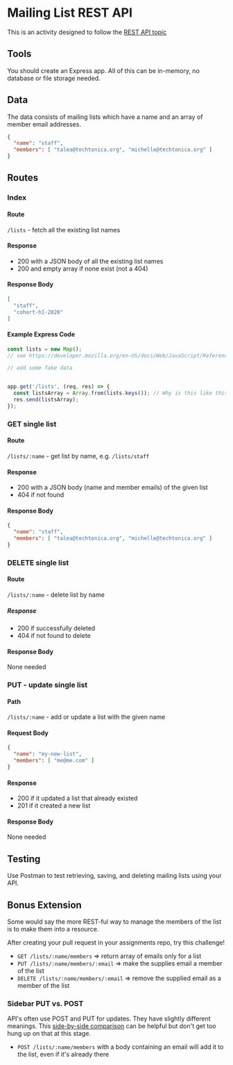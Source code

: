 # Mailing List REST API

This is an activity designed to follow the [REST API topic](/api/REST-API.md)

## Tools

You should create an Express app. All of this can be in-memory, no database or file storage needed.

## Data

The data consists of mailing lists which have a name and an array of member email addresses.
```json
{
  "name": "staff",
  "members": [ "talea@techtonica.org", "michelle@techtonica.org" ]
}
```

## Routes

### Index

#### Route
`/lists` - fetch all the existing list names

#### Response

- 200 with a JSON body of all the existing list names
- 200 and empty array if none exist (not a 404)

#### Response Body
```json
[
  "staff",
  "cohort-h1-2020"
]
```

#### Example Express Code

```javascript
const lists = new Map();
// see https://developer.mozilla.org/en-US/docs/Web/JavaScript/Reference/Global_Objects/Map

// add some fake data


app.get('/lists', (req, res) => {
  const listsArray = Array.from(lists.keys()); // Why is this like this? Try it out in your console.
  res.send(listsArray);
});
```

### GET single list

#### Route
`/lists/:name` - get list by name, e.g. `/lists/staff`

#### Response
- 200 with a JSON body (name and member emails) of the given list
- 404 if not found

#### Response Body
```json
{
  "name": "staff",
  "members": [ "talea@techtonica.org", "michelle@techtonica.org" ]
}
```

### DELETE single list

#### Route
`/lists/:name` - delete list by name

##### Response
- 200 if successfully deleted
- 404 if not found to delete

#### Response Body
None needed


### PUT - update single list

#### Path
`/lists/:name` - add or update a list with the given name

#### Request Body
```json
{
  "name": "my-new-list",
  "members": [ "me@me.com" ]
}
```

#### Response
  - 200 if it updated a list that already existed
  - 201 if it created a new list

#### Response Body
None needed


## Testing

Use Postman to test retrieving, saving, and deleting mailing lists using your API.

## Bonus Extension

Some would say the more REST-ful way to manage the members of the list is to make them into a resource. 

After creating your pull request in your assignments repo, try this challenge!

- `GET /lists/:name/members` => return array of emails only for a list
- `PUT /lists/:name/members/:email` => make the supplies email a member of the list
- `DELETE /lists/:name/members/:email` => remove the supplied email as a member of the list

### Sidebar PUT vs. POST
API's often use POST and PUT for updates. They have slightly different meanings. This [side-by-side comparison](https://restfulapi.net/rest-put-vs-post/) can be helpful but don't get too hung up on that at this stage.

- `POST /lists/:name/members` with a body containing an email will add it to the list, even if it's already there


